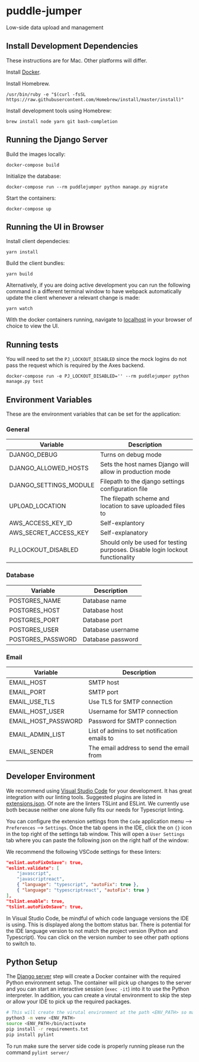 # puddle-jumper

Low-side data upload and management

## Install Development Dependencies

These instructions are for Mac. Other platforms will differ.

Install [Docker](https://download.docker.com/mac/stable/Docker.dmg).

Install Homebrew.

```console
/usr/bin/ruby -e "$(curl -fsSL https://raw.githubusercontent.com/Homebrew/install/master/install)"
```

Install development tools using Homebrew:

```console
brew install node yarn git bash-completion
```

## Running the Django Server

Build the images locally:

```console
docker-compose build
```

Initialize the database:

```console
docker-compose run --rm puddlejumper python manage.py migrate
```

Start the containers:

```console
docker-compose up
```

## Running the UI in Browser

Install client dependecies:

```console
yarn install
```

Build the client bundles:

```console
yarn build
```

Alternatively, if you are doing active development you can run the following command in a different terminal window to have webpack automatically update the client whenever a relevant change is made:

```console
yarn watch
```

With the docker containers running, navigate to [localhost](http://localhost) in your browser of choice to view the UI.

## Running tests

You will need to set the `PJ_LOCKOUT_DISABLED` since the mock logins do not pass the request which is required by the Axes backend. 

```console
docker-compose run -e PJ_LOCKOUT_DISABLED='' --rm puddlejumper python manage.py test 
```

## Environment Variables

These are the environment variables that can be set for the application:

### General

| Variable | Description |
| -------- | ----------- |
| DJANGO_DEBUG | Turns on debug mode |
| DJANGO_ALLOWED_HOSTS | Sets the host names Django will allow in production mode |
| DJANGO_SETTINGS_MODULE | Filepath to the django settings configuration file |
| UPLOAD_LOCATION | The filepath scheme and location to save uploaded files to |
| AWS_ACCESS_KEY_ID | Self-explantory |
| AWS_SECRET_ACCESS_KEY | Self-explanatory |
| PJ_LOCKOUT_DISABLED | Should only be used for testing purposes. Disable login lockout functionality |

### Database

| Variable | Description |
| -------- | ----------- |
| POSTGRES_NAME | Database name |
| POSTGRES_HOST | Database host |
| POSTGRES_PORT | Database port |
| POSTGRES_USER | Database username |
| POSTGRES_PASSWORD | Database password |

### Email

| Variable | Description |
| -------- | ----------- |
| EMAIL_HOST | SMTP host |
| EMAIL_PORT | SMTP port |
| EMAIL_USE_TLS | Use TLS for SMTP connection |
| EMAIL_HOST_USER | Username for SMTP connection |
| EMAIL_HOST_PASSWORD | Password for SMTP connection |
| EMAIL_ADMIN_LIST | List of admins to set notification emails to |
| EMAIL_SENDER | The email address to send the email from |

## Developer Environment

We recommend using [Visual Studio Code](https://code.visualstudio.com/) for your development. It has great integration with our linting tools. Suggested plugins are listed in [extensions.json](.vscode/extensions.json). Of note are the linters TSLint and ESLint. We currently use both because neither one alone fully fits our needs for Typescript linting.

You can configure the extension settings from the `Code` application menu --> `Preferences` --> `Settings`.  Once the tab opens in the IDE, click the on `{}` icon in the top right of the settings tab window.  This will open a `User Settings` tab where you can paste the following json on the right half of the window:

We recommend the following VSCode settings for these linters:

```json
"eslint.autoFixOnSave": true,
"eslint.validate": [
    "javascript",
    "javascriptreact",
    { "language": "typescript", "autoFix": true },
    { "language": "typescriptreact", "autoFix": true }
],
"tslint.enable": true,
"tslint.autoFixOnSave": true,
```

In Visual Studio Code, be mindful of which code language versions the IDE is using.  This is displayed along the bottom status bar.  There is potential for the IDE language version to not match the project version (Python and Typescript).  You can click on the version number to see other path options to switch to.

## Python Setup
The [Django server](#running-the-django-server) step will create a Docker container with the required Python environment setup. The container will pick up changes to the server and you can start an interactive session (`exec -it`) into it to use the Python interpreter. In addition, you can create a virutal environment to skip the step or allow your IDE to pick up the required packages. 

```bash
# This will create the virutal environment at the path <ENV_PATH> so make sure it doesn't exist or is an empty directory
python3 -m venv <ENV_PATH>
source <ENV_PATH>/bin/activate
pip install -r requirements.txt
pip install pylint
```

To run make sure the server side code is properly running please run the command `pylint server/`

